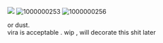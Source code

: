 ![](https://komarev.com/ghpvc/?username=your-github-username&color=572b08)
![1000000253](https://github.com/user-attachments/assets/5c5354ce-38d3-4ddf-8d2c-ea16702d97bd)
![1000000256](https://github.com/user-attachments/assets/476e641c-2763-42d5-a59e-532354c38603)

 or dust.  
vira is acceptable .
wip , will decorate this shit later

